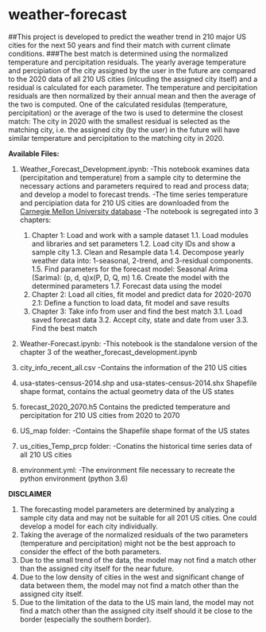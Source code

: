 # weather-forecast

##This project is developed to predict the weather trend in 210 major US cities for the next 50 years  and find their match with current climate conditions.
###The best match is determined using the normalized temperature and percipitation residuals. The yearly average temperature and percipiation of the city assigned by the user in the future are compared to the 2020 data of all 210 US cities (inlcuding the assigned city itself) and a residual is calculated for each parameter. The temperature and percipitation residuals are then normalized by their annual mean and then the average of the two is computed. One of the calculated residulas (temperature, percipitation) or the average of the two is used to determine the closest match: The city in 2020 with the smallest residual is selected as the matching city, i.e. the assigned city (by the user) in the future will have similar temperature and percipitation to the matching city in 2020.

**Available Files:**
1. Weather_Forecast_Development.ipynb: 
  -This notebook examines data (percipitation and temperature) from a sample city to determine the necessary actions and parameters required to read and process data; and develop a model to forecast trends.
  -The time series temperature and percipiation data for 210 US cities are downloaded from the [Carnegie Mellon University database](https://kilthub.cmu.edu/articles/dataset/Compiled_daily_temperature_and_precipitation_data_for_the_U_S_cities/7890488)
  -The notebook is segregated into 3 chapters:
    1. Chapter 1: Load and work with a sample dataset
      1.1. Load modules and libraries and set parameters
      1.2. Load city IDs and show a sample city
      1.3. Clean and Resample data
      1.4. Decompose yearly weather data into: 1-seasonal, 2-trend, and 3-residual components. 
      1.5. Find parameters for the forecast model: Seasonal Arima (Sarima): (p, d, q)x(P, D, Q, m) 
      1.6. Create the model with the determined parameters 
      1.7. Forecast data using the model
    2. Chapter 2: Load all cities, fit model and predict data for 2020-2070
      2.1: Define a function to load data, fit model and save results 
    3. Chapter 3: Take info from user and find the best match
      3.1. Load saved forecast data
      3.2. Accept city, state and date from user 
      3.3. Find the best match
        
2. Weather-Forecast.ipynb:
  -This notebook is the standalone version of the chapter 3 of the weather_forecast_development.ipynb
    
3. city_info_recent_all.csv
  -Contains the information of the 210 US cities
    
4. usa-states-census-2014.shp and usa-states-census-2014.shx
    Shapefile shape format, contains the actual geometry data of the US states
    
5. forecast_2020_2070.h5
    Contains the predicted temperature and percipitation for 210 US cities from 2020 to 2070
    
6. US_map folder:
  -Contains the Shapefile shape format of the US states
  
7. us_cities_Temp_prcp folder:
  -Conatins the historical time series data of all 210 US cities
  
8. environment.yml:
  -The environment file necessary to recreate the python environment (python 3.6)
    
**DISCLAIMER**
1. The forecasting model parameters are determined by analyzing a sample city data and may not be suitable for all 201 US cities. One could develop a model for each city individually.
2. Taking the average of the normalized residuals of the two parameters (temperature and percipitation) might not be the best approach to consider the effect of the both parameters.
3. Due to the small trend of the data, the model may not find a match other than the assigned city itself for the near future. 
4. Due to the low density of cities in the west and significant change of data between them, the model may not find a match other than the assigned city itself.
5. Due to the limitation of the data to the US main land, the model may not find a match other than the assigned city itself should it be close to the border (especially the southern border).
    
